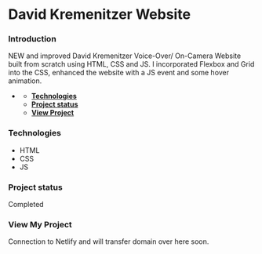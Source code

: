# **David Kremenitzer Website**

### **Introduction**
NEW and improved David Kremenitzer Voice-Over/ On-Camera Website built from scratch using HTML, CSS and JS. I incorporated Flexbox and Grid into the CSS, enhanced the website with a JS event and some hover animation.
- [](#)

    - [**Technologies**](#technologies)
    - [**Project status**](#project-status)
    - [**View Project**](#other-information)

### **Technologies**

- HTML
- CSS
- JS


  
### **Project status**
Completed

### **View My Project**
Connection to Netlify and will transfer domain over here soon.
